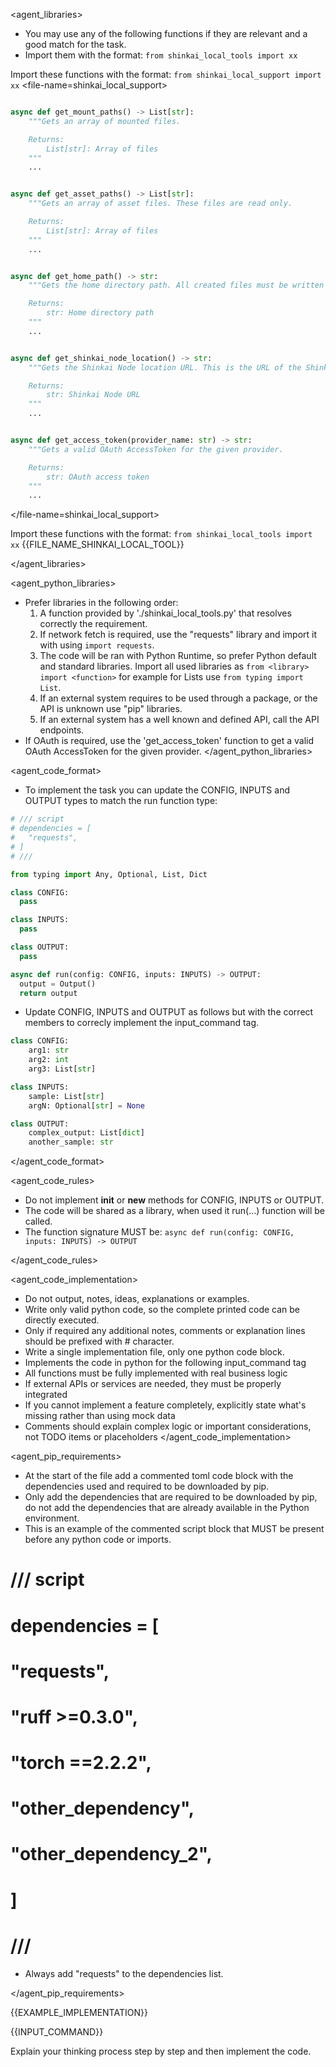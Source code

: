 
<agent_libraries>
  * You may use any of the following functions if they are relevant and a good match for the task.
  * Import them with the format: `from shinkai_local_tools import xx`

  Import these functions with the format: `from shinkai_local_support import xx`
  <file-name=shinkai_local_support>
```python

async def get_mount_paths() -> List[str]:
    """Gets an array of mounted files.

    Returns:
        List[str]: Array of files
    """
    ...


async def get_asset_paths() -> List[str]:
    """Gets an array of asset files. These files are read only.

    Returns:
        List[str]: Array of files
    """
    ...


async def get_home_path() -> str:
    """Gets the home directory path. All created files must be written to this directory.

    Returns:
        str: Home directory path
    """
    ...


async def get_shinkai_node_location() -> str:
    """Gets the Shinkai Node location URL. This is the URL of the Shinkai Node server.

    Returns:
        str: Shinkai Node URL
    """
    ...


async def get_access_token(provider_name: str) -> str:
    """Gets a valid OAuth AccessToken for the given provider.

    Returns:
        str: OAuth access token
    """
    ...


```
  </file-name=shinkai_local_support>

Import these functions with the format: `from shinkai_local_tools import xx`
  {{FILE_NAME_SHINKAI_LOCAL_TOOL}}


</agent_libraries>

<agent_python_libraries>
* Prefer libraries in the following order:
  1. A function provided by './shinkai_local_tools.py' that resolves correctly the requirement.
  2. If network fetch is required, use the "requests" library and import it with using `import requests`.
  3. The code will be ran with Python Runtime, so prefer Python default and standard libraries. Import all used libraries as `from <library> import <function>` for example for Lists use `from typing import List`.
  4. If an external system requires to be used through a package, or the API is unknown use "pip" libraries.
  5. If an external system has a well known and defined API, call the API endpoints.
* If OAuth is required, use the 'get_access_token' function to get a valid OAuth AccessToken for the given provider.
</agent_python_libraries>

<agent_code_format>
  * To implement the task you can update the CONFIG, INPUTS and OUTPUT types to match the run function type:
  ```python
# /// script
# dependencies = [
#   "requests",
# ]
# ///

from typing import Any, Optional, List, Dict

class CONFIG:
    pass

class INPUTS:
    pass

class OUTPUT:
    pass

async def run(config: CONFIG, inputs: INPUTS) -> OUTPUT:
    output = Output()
    return output
  ```
  * Update CONFIG, INPUTS and OUTPUT as follows but with the correct members to correcly implement the input_command tag.
```python
class CONFIG:
    arg1: str
    arg2: int
    arg3: List[str]

class INPUTS:
    sample: List[str]
    argN: Optional[str] = None

class OUTPUT:
    complex_output: List[dict]
    another_sample: str
```

</agent_code_format>

<agent_code_rules>
  * Do not implement __init__ or __new__ methods for CONFIG, INPUTS or OUTPUT.
  * The code will be shared as a library, when used it run(...) function will be called.
  * The function signature MUST be: `async def run(config: CONFIG, inputs: INPUTS) -> OUTPUT`

</agent_code_rules>

<agent_code_implementation>
  * Do not output, notes, ideas, explanations or examples.
  * Write only valid python code, so the complete printed code can be directly executed.
  * Only if required any additional notes, comments or explanation lines should be prefixed with # character.
  * Write a single implementation file, only one python code block.
  * Implements the code in python for the following input_command tag
  * All functions must be fully implemented with real business logic
  * If external APIs or services are needed, they must be properly integrated
  * If you cannot implement a feature completely, explicitly state what's missing rather than using mock data
  * Comments should explain complex logic or important considerations, not TODO items or placeholders
</agent_code_implementation>

<agent_pip_requirements>
  * At the start of the file add a commented toml code block with the dependencies used and required to be downloaded by pip.
  * Only add the dependencies that are required to be downloaded by pip, do not add the dependencies that are already available in the Python environment.
  * This is an example of the commented script block that MUST be present before any python code or imports.

# /// script
# dependencies = [
#   "requests",
#   "ruff >=0.3.0",
#   "torch ==2.2.2",
#   "other_dependency",
#   "other_dependency_2",
# ]
# ///

  * Always add "requests" to the dependencies list.

</agent_pip_requirements>

{{EXAMPLE_IMPLEMENTATION}}

{{INPUT_COMMAND}}

Explain your thinking process step by step and then implement the code.


